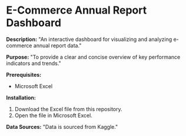 # E-Commerce Annual Report Dashboard

**Description:**
"An interactive dashboard for visualizing and analyzing e-commerce annual report data."

**Purpose:**
"To provide a clear and concise overview of key performance indicators and trends."

**Prerequisites:**
* Microsoft Excel

**Installation:**
1. Download the Excel file from this repository.
2. Open the file in Microsoft Excel.

**Data Sources:**
"Data is sourced from Kaggle."

